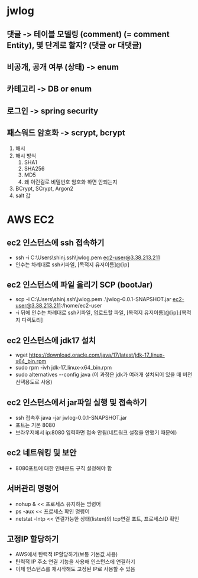 # jwlog

## 댓글 -> 테이블 모델링 (comment) (= comment Entity), 몇 단계로 할지? (댓글 or 대댓글)

## 비공개, 공개 여부 (상태) -> enum

## 카테고리 -> DB or enum

## 로그인 -> spring security

## 패스워드 암호화 -> scrypt, bcrypt
1. 해시
2. 해시 방식 
   1. SHA1
   2. SHA256 
   3. MD5
   4. 왜 이런걸로 비밀번호 암호화 하면 안되는지 
3. BCrypt, SCrypt, Argon2
4. salt 값

# AWS EC2

## ec2 인스턴스에 ssh 접속하기
- ssh -i C:\Users\shinj\.ssh\jwlog.pem ec2-user@3.38.213.211
- 인수는 차례대로 ssh키파일, [목적지 유저이름]@[ip]

## ec2 인스턴스에 파일 올리기 SCP (bootJar)
- scp -i C:\Users\shinj\.ssh\jwlog.pem .\jwlog-0.0.1-SNAPSHOT.jar ec2-user@3.38.213.211:/home/ec2-user
- -i 뒤에 인수는 차례대로 ssh키파일, 업로드할 파일, [목적지 유저이름]@[ip]:[목적지 디렉토리]

## ec2 인스턴스에 jdk17 설치
- wget https://download.oracle.com/java/17/latest/jdk-17_linux-x64_bin.rpm
- sudo rpm -ivh jdk-17_linux-x64_bin.rpm
- sudo alternatives --config java (이 과정은 jdk가 여러개 설치되어 있을 때 버전 선택용도로 사용)

## ec2 인스턴스에서 jar파일 실행 및 접속하기
- ssh 접속후  java -jar jwlog-0.0.1-SNAPSHOT.jar
- 포트는 기본 8080
- 브라우저에서 ip:8080 입력하면 접속 안됨(네트워크 설정을 안했기 때문에)

## ec2 네트워킹 및 보안
- 8080포트에 대한 인바운드 규칙 설정해야 함

## 서버관리 명령어
- nohup & << 프로세스 유지하는 명령어
- ps -aux << 프로세스 확인 명령어
- netstat -lntp << 연결가능한 상태(listen)의 tcp연결 포트, 프로세스ID 확인

## 고정IP 할당하기
- AWS에서 탄력적 IP할당하기(보통 기본값 사용)
- 탄력적 IP 주소 연결 기능을 사용해 인스턴스에 연결하기
- 이제 인스턴스를 재시작해도 고정된 IP로 사용할 수 있음
